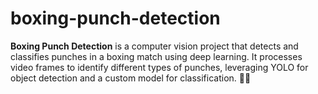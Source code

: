 # boxing-punch-detection
**Boxing Punch Detection** is a computer vision project that detects and classifies punches in a boxing match using deep learning. It processes video frames to identify different types of punches, leveraging YOLO for object detection and a custom model for classification. 🚀🥊
